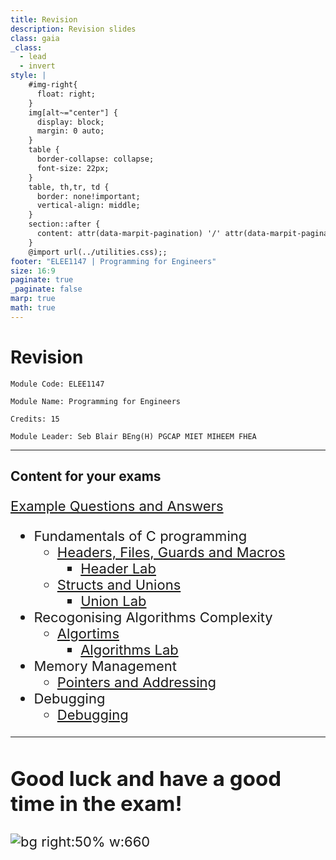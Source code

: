 ```yaml
---
title: Revision 
description: Revision slides
class: gaia
_class:
  - lead
  - invert
style: |
    #img-right{
      float: right;
    }
    img[alt~="center"] {
      display: block;
      margin: 0 auto;
    }
    table {
      border-collapse: collapse;
      font-size: 22px;
    }
    table, th,tr, td {
      border: none!important;
      vertical-align: middle;
    }
    section::after {
      content: attr(data-marpit-pagination) '/' attr(data-marpit-pagination-total);
    }
    @import url(../utilities.css);;
footer: "ELEE1147 | Programming for Engineers"
size: 16:9
paginate: true
_paginate: false
marp: true
math: true
---
```


<!-- _footer: "" -->

# Revision

    Module Code: ELEE1147

    Module Name: Programming for Engineers

    Credits: 15

    Module Leader: Seb Blair BEng(H) PGCAP MIET MIHEEM FHEA

---

## Content for your exams

<div style="font-size:22px">

[Example Questions and Answers](https://uniofgreenwich.github.io/ELEE1147_Exercises/Revision/Revison.html)

- Fundamentals of C programming
  - [Headers, Files, Guards and Macros](../HeaderFilesGuardsMacros/HeaderFilesGuardsMacros.html)
    - [Header Lab](https://uniofgreenwich.github.io/ELEE1147_Exercises/HeaderFilesGuardsMacros/HeaderFilesGuardsMacros.html)
  - [Structs and Unions](../UnionsAndStructs/UnionsAndStructs.html)
    - [Union Lab](https://uniofgreenwich.github.io/ELEE1147_Exercises/UnionsAndStructs/UnionsAndStructs.html)
- Recogonising Algorithms Complexity   
  - [Algortims](../Algorithms/Algorithms.html)
    - [Algorithms Lab](https://uniofgreenwich.github.io/ELEE1147_Exercises/Algorithms/Algorithms.html)
- Memory Management
  - [Pointers and Addressing](../PointersAndAddressing/PointersAndAddressing.html)
- Debugging
  - [Debugging](../Debugging/Debugging.htmls)

---

## Good luck and have a good time in the exam!

![bg right:50%  w:660](https://i.chzbgr.com/full/9029005056/h761B7854/photo-of-jake-gyllenhaal-situation-youre-in-when-taking-an-exam-and-see-the-first-question)

